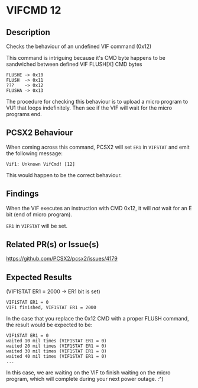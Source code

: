 # VIFCMD 12

## Description
Checks the behaviour of an undefined VIF command (0x12)

This command is intriguing because it's CMD byte happens to be sandwiched between defined VIF FLUSH[X] CMD bytes

    FLUSHE -> 0x10
    FLUSH  -> 0x11
    ???    -> 0x12
    FLUSHA -> 0x13

The procedure for checking this behaviour is to upload a micro program to VU1 that loops indefinitely. Then see if the VIF will wait for the micro programs end.

## PCSX2 Behaviour
When coming across this command, PCSX2 will set `ER1` in `VIFSTAT` and emit the following message:

`Vif1: Unknown VifCmd! [12]`

This would happen to be the correct behaviour.
## Findings
When the VIF executes an instruction with CMD 0x12, it will _not_ wait for an E bit (end of micro program).

`ER1` in `VIFSTAT` will be set.

## Related PR(s) or Issue(s)
https://github.com/PCSX2/pcsx2/issues/4179

## Expected Results
(VIF1STAT ER1 = 2000 -> ER1 bit is set)
```
VIF1STAT ER1 = 0
VIF1 finished, VIF1STAT ER1 = 2000
```

In the case that you replace the 0x12 CMD with a proper FLUSH command, the result would be expected to be:

```
VIF1STAT ER1 = 0
waited 10 mil times (VIF1STAT ER1 = 0)
waited 20 mil times (VIF1STAT ER1 = 0)
waited 30 mil times (VIF1STAT ER1 = 0)
waited 40 mil times (VIF1STAT ER1 = 0)
...
```

In this case, we are waiting on the VIF to finish waiting on the micro program, which will complete during your next power outage. :^)